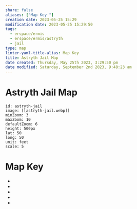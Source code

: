 ```yaml
---
share: false
aliases: ["Map Key "]
creation date: 2023-05-25 15:29
modification date: 2023-05-25 15:29:50
tags:
  - erspace/ermis
  - erspace/ermis/astryth
  - jail
type: map
linter-yaml-title-alias: Map Key
title: Astryth Jail Map
date created: Thursday, May 25th 2023, 3:29:50 pm
date modified: Saturday, September 2nd 2023, 9:48:23 am
---
```


# Astryth Jail Map

```leaflet
id: astryth-jail
image: [[astryth-jail.webp]]
minZoom: 3
maxZoom: 10
defaultZoom: 6
height: 500px
lat: 50
long: 50
unit: feet
scale: 5
```

# Map Key

<div><ul class="dataview list-view-ul"><li><span></span></li><li><span></span></li><li><span></span></li><li><span></span></li><li><span></span></li></ul></div>